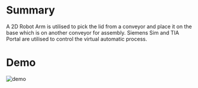 
**Summary** 
=============
A 2D Robot Arm is utilised to pick the lid from a conveyor and place it on the base which is on another conveyor for assembly. Siemens Sim and TIA Portal are utilised to control the virtual automatic process. 

**Demo**
=============
![demo](https://github.com/user-attachments/assets/a3da7636-d2b3-4b84-bf49-245b2f59563f)
